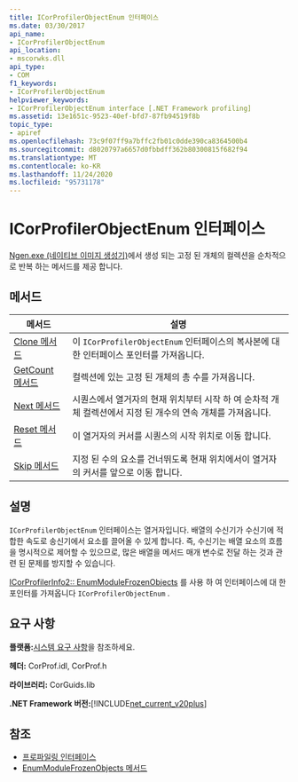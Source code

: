 ```yaml
---
title: ICorProfilerObjectEnum 인터페이스
ms.date: 03/30/2017
api_name:
- ICorProfilerObjectEnum
api_location:
- mscorwks.dll
api_type:
- COM
f1_keywords:
- ICorProfilerObjectEnum
helpviewer_keywords:
- ICorProfilerObjectEnum interface [.NET Framework profiling]
ms.assetid: 13e1651c-9523-40ef-bfd7-87fb94519f8b
topic_type:
- apiref
ms.openlocfilehash: 73c9f07ff9a7bffc2fb01c0dde390ca8364500b4
ms.sourcegitcommit: d8020797a6657d0fbbdff362b80300815f682f94
ms.translationtype: MT
ms.contentlocale: ko-KR
ms.lasthandoff: 11/24/2020
ms.locfileid: "95731178"
---
```

# <a name="icorprofilerobjectenum-interface"></a>ICorProfilerObjectEnum 인터페이스

[Ngen.exe (네이티브 이미지 생성기)](../../tools/ngen-exe-native-image-generator.md)에서 생성 되는 고정 된 개체의 컬렉션을 순차적으로 반복 하는 메서드를 제공 합니다.  
  
## <a name="methods"></a>메서드  
  
|메서드|설명|  
|------------|-----------------|  
|[Clone 메서드](icorprofilerobjectenum-clone-method.md)|이 `ICorProfilerObjectEnum` 인터페이스의 복사본에 대한 인터페이스 포인터를 가져옵니다.|  
|[GetCount 메서드](icorprofilerobjectenum-getcount-method.md)|컬렉션에 있는 고정 된 개체의 총 수를 가져옵니다.|  
|[Next 메서드](icorprofilerobjectenum-next-method.md)|시퀀스에서 열거자의 현재 위치부터 시작 하 여 순차적 개체 컬렉션에서 지정 된 개수의 연속 개체를 가져옵니다.|  
|[Reset 메서드](icorprofilerobjectenum-reset-method.md)|이 열거자의 커서를 시퀀스의 시작 위치로 이동 합니다.|  
|[Skip 메서드](icorprofilerobjectenum-skip-method.md)|지정 된 수의 요소를 건너뛰도록 현재 위치에서이 열거자의 커서를 앞으로 이동 합니다.|  
  
## <a name="remarks"></a>설명  

 `ICorProfilerObjectEnum` 인터페이스는 열거자입니다. 배열의 수신기가 수신기에 적합한 속도로 송신기에서 요소를 끌어올 수 있게 합니다. 즉, 수신기는 배열 요소의 흐름을 명시적으로 제어할 수 있으므로, 많은 배열을 메서드 매개 변수로 전달 하는 것과 관련 된 문제를 방지할 수 있습니다.  
  
 [ICorProfilerInfo2:: EnumModuleFrozenObjects](icorprofilerinfo2-enummodulefrozenobjects-method.md) 를 사용 하 여 인터페이스에 대 한 포인터를 가져옵니다 `ICorProfilerObjectEnum` .  
  
## <a name="requirements"></a>요구 사항  

 **플랫폼:**[시스템 요구 사항](../../get-started/system-requirements.md)을 참조하세요.  
  
 **헤더:** CorProf.idl, CorProf.h  
  
 **라이브러리:** CorGuids.lib  
  
 **.NET Framework 버전:**[!INCLUDE[net_current_v20plus](../../../../includes/net-current-v20plus-md.md)]  
  
## <a name="see-also"></a>참조

- [프로파일링 인터페이스](profiling-interfaces.md)
- [EnumModuleFrozenObjects 메서드](icorprofilerinfo2-enummodulefrozenobjects-method.md)
